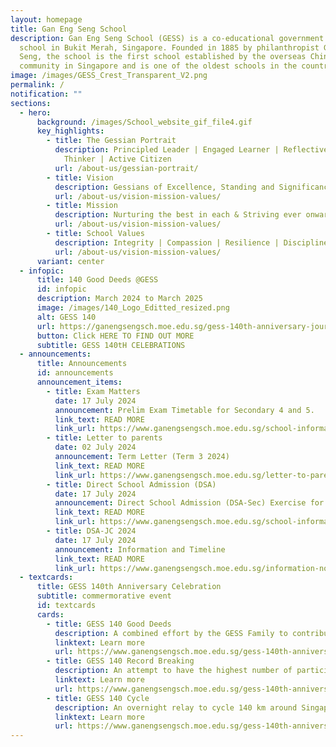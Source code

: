 ```yaml
---
layout: homepage
title: Gan Eng Seng School
description: Gan Eng Seng School (GESS) is a co-educational government secondary
  school in Bukit Merah, Singapore. Founded in 1885 by philanthropist Gan Eng
  Seng, the school is the first school established by the overseas Chinese
  community in Singapore and is one of the oldest schools in the country.
image: /images/GESS_Crest_Transparent_V2.png
permalink: /
notification: ""
sections:
  - hero:
      background: /images/School_website_gif_file4.gif
      key_highlights:
        - title: The Gessian Portrait
          description: Principled Leader | Engaged Learner | Reflective & Innovative
            Thinker | Active Citizen
          url: /about-us/gessian-portrait/
        - title: Vision
          description: Gessians of Excellence, Standing and Significance
          url: /about-us/vision-mission-values/
        - title: Mission
          description: Nurturing the best in each & Striving ever onward
          url: /about-us/vision-mission-values/
        - title: School Values
          description: Integrity | Compassion | Resilience | Discipline | Respect
          url: /about-us/vision-mission-values/
      variant: center
  - infopic:
      title: 140 Good Deeds @GESS
      id: infopic
      description: March 2024 to March 2025
      image: /images/140_Logo_Editted_resized.png
      alt: GESS 140
      url: https://ganengsengsch.moe.edu.sg/gess-140th-anniversary-journey/
      button: Click HERE TO FIND OUT MORE
      subtitle: GESS 140tH CELEBRATIONS
  - announcements:
      title: Announcements
      id: announcements
      announcement_items:
        - title: Exam Matters
          date: 17 July 2024
          announcement: Prelim Exam Timetable for Secondary 4 and 5.
          link_text: READ MORE
          link_url: https://www.ganengsengsch.moe.edu.sg/school-information/exam-matters/
        - title: Letter to parents
          date: 02 July 2024
          announcement: Term Letter (Term 3 2024)
          link_text: READ MORE
          link_url: https://www.ganengsengsch.moe.edu.sg/letter-to-parents-term-3-2024/
        - title: Direct School Admission (DSA)
          date: 17 July 2024
          announcement: Direct School Admission (DSA-Sec) Exercise for 2025.
          link_text: READ MORE
          link_url: https://www.ganengsengsch.moe.edu.sg/school-information/school-admission/
        - title: DSA-JC 2024
          date: 17 July 2024
          announcement: Information and Timeline
          link_text: READ MORE
          link_url: https://www.ganengsengsch.moe.edu.sg/information-note-on-2024-dsa-jc-for-sec-4e-and-5na-students/
  - textcards:
      title: GESS 140th Anniversary Celebration
      subtitle: commermorative event
      id: textcards
      cards:
        - title: GESS 140 Good Deeds
          description: A combined effort by the GESS Family to contribute to the community.
          linktext: Learn more
          url: https://www.ganengsengsch.moe.edu.sg/gess-140th-anniversary-journey/
        - title: GESS 140 Record Breaking
          description: An attempt to have the highest number of participants forming '140'.
          linktext: Learn more
          url: https://www.ganengsengsch.moe.edu.sg/gess-140th-anniversary-journey/
        - title: GESS 140 Cycle
          description: An overnight relay to cycle 140 km around Singapore.
          linktext: Learn more
          url: https://www.ganengsengsch.moe.edu.sg/gess-140th-anniversary-journey/
---
```

